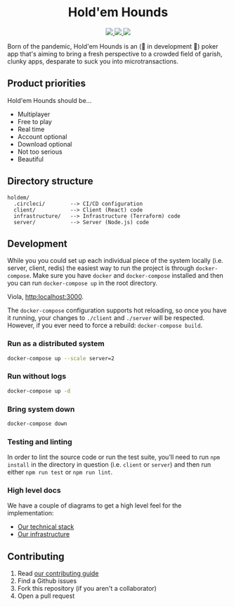 <h1 align="center">Hold'em Hounds</h1>

<p align="center">
  <a href="https://codeclimate.com/github/timhaley94/holdem/maintainability">
    <img src="https://api.codeclimate.com/v1/badges/b4b31a8f8cf13a23ca93/maintainability" />
  </a>
  <a href="https://codeclimate.com/github/timhaley94/holdem/test_coverage">
    <img src="https://api.codeclimate.com/v1/badges/b4b31a8f8cf13a23ca93/test_coverage" />
  </a>
  <a href="https://circleci.com/gh/timhaley94/holdem">
    <img src="https://circleci.com/gh/timhaley94/holdem.svg?style=shield" />
  </a>
</p>

Born of the pandemic, Hold'em Hounds is an (🚧 in development 🚧) poker app that's aiming to
bring a fresh perspective to a crowded field of garish, clunky apps, desparate to suck you
into microtransactions.

## Product priorities

Hold'em Hounds should be...

- Multiplayer
- Free to play
- Real time
- Account optional
- Download optional
- Not too serious
- Beautiful

## Directory structure

```
holdem/
  .circleci/        --> CI/CD configuration
  client/           --> Client (React) code
  infrastructure/   --> Infrastructure (Terraform) code
  server/           --> Server (Node.js) code
```

## Development

While you you could set up each individual piece of the system locally (i.e. server, client, redis)
the easiest way to run the project is through `docker-compose`. Make sure you have `docker` and
`docker-compose` installed and then you can run `docker-compose up` in the root directory.

Viola, [http:localhost:3000](http:localhost:3000).

The `docker-compose` configuration supports hot reloading, so once you have it running, your
changes to `./client` and `./server` will be respected. However, if you ever need to force a
rebuild: `docker-compose build`.

### Run as a distributed system

```sh
docker-compose up --scale server=2
```

### Run without logs

```sh
docker-compose up -d
```

### Bring system down

```sh
docker-compose down
```

### Testing and linting

In order to lint the source code or run the test suite, you'll need to run `npm install` in the
directory in question (i.e. `client` or `server`) and then run either `npm run test` or `npm run lint`.

### High level docs

We have a couple of diagrams to get a high level feel for the implementation:
- [Our technical stack](docs/diagrams/the_stack.png)
- [Our infrastructure](docs/diagrams/infrastructure.png)

## Contributing

1. Read [our contributing guide](docs/CONTRIBUTING.md)
2. Find a Github issues
3. Fork this repository (if you aren't a collaborator)
4. Open a pull request
